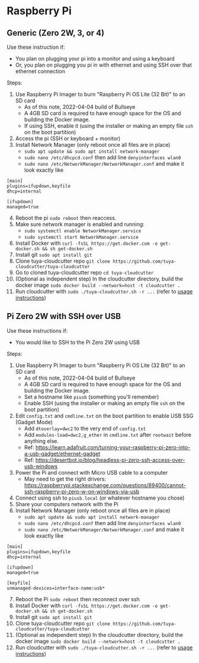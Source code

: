 # Raspberry Pi

## Generic (Zero 2W, 3, or 4)

Use these instruction if:

- You plan on plugging your pi into a monitor and using a keyboard
- Or, you plan on plugging you pi in with ethernet and using SSH over that ethernet connection

Steps:

1. Use Raspberry Pi Imager to burn "Raspberry Pi OS Lite (32 Bit)" to an SD card
	- As of this note, 2022-04-04 build of Bullseye
	- A 4GB SD card is required to have enough space for the OS and building the Docker image.
	- If using SSH, enable it (using the installer or making an empty file `ssh` on the boot partition)
2. Access the pi (SSH or keyboard + monitor)
3. Install Network Manager (only reboot once all files are in place)
	- `sudo apt update && sudo apt install network-manager`
	- `sudo nano /etc/dhcpcd.conf` then add line `denyinterfaces wlan0`
	- `sudo nano /etc/NetworkManager/NetworkManager.conf` and make it look exactly like
```
[main]
plugins=ifupdown,keyfile
dhcp=internal

[ifupdown]
managed=true
```
4. Reboot the pi `sudo reboot` then reaccess.
5. Make sure network manager is enabled and running:
	- `sudo systemctl enable NetworkManager.service`
	- `sudo systemctl start NetworkManager.service`
7. Install Docker with `curl -fsSL https://get.docker.com -o get-docker.sh && sh get-docker.sh`
8. Install git `sudo apt install git`
9. Clone tuya-cloudcutter repo `git clone https://github.com/tuya-cloudcutter/tuya-cloudcutter`
10. Go to cloned tuya-cloudcutter repo `cd tuya-cloudcutter`
11. (Optional as independent step) In the cloudcutter directory, build the docker image `sudo docker build --network=host -t cloudcutter .`
12. Run cloudcutter with `sudo ./tuya-cloudcutter.sh -r ...` (refer to [usage instructions](./INSTRUCTIONS.md))

## Pi Zero 2W with SSH over USB

Use these instructions if:

- You would like to SSH to the Pi Zero 2W using USB

Steps:

1. Use Raspberry Pi Imager to burn "Raspberry Pi OS Lite (32 Bit)" to an SD card
	- As of this note, 2022-04-04 build of Bullseye
 	- A 4GB SD card is required to have enough space for the OS and building the Docker image.
	- Set a hostname like `piusb` (something you'll remember)
	- Enable SSH (using the installer or making an empty file `ssh` on the boot partition)
2. Edit `config.txt` and `cmdline.txt` on the boot partition to enable USB SSG (Gadget Mode)
	- Add `dtoverlay=dwc2` to the very end of `config.txt`
	- Add `modules-load=dwc2,g_ether` in `cmdline.txt` after `rootwait` before anything else.
	- Ref: https://learn.adafruit.com/turning-your-raspberry-pi-zero-into-a-usb-gadget/ethernet-gadget
	- Ref: https://desertbot.io/blog/headless-pi-zero-ssh-access-over-usb-windows
3. Power the Pi and connect with Micro USB cable to a computer
	- May need to get the right drivers: https://raspberrypi.stackexchange.com/questions/89400/cannot-ssh-raspberry-pi-zero-w-on-windows-via-usb
4. Connect using ssh to `piusb.local` (or whatever hostname you chose)
5. Share your computers network with the Pi
6. Install Network Manager (only reboot once all files are in place)
	- `sudo apt update && sudo apt install network-manager`
	- `sudo nano /etc/dhcpcd.conf` then add line `denyinterfaces wlan0`
	- `sudo nano /etc/NetworkManager/NetworkManager.conf` and make it look exactly like
```
[main]
plugins=ifupdown,keyfile
dhcp=internal

[ifupdown]
managed=true

[keyfile]
unmanaged-devices=interface-name:usb*
```
7. Reboot the Pi `sudo reboot` then reconnect over ssh
8. Install Docker with `curl -fsSL https://get.docker.com -o get-docker.sh && sh get-docker.sh`
9. Install git `sudo apt install git`
10. Clone tuya-cloudcutter repo `git clone https://github.com/tuya-cloudcutter/tuya-cloudcutter`
11. (Optional as independent step) In the cloudcutter directory, build the docker image `sudo docker build --network=host -t cloudcutter .`
12. Run cloudcutter with `sudo ./tuya-cloudcutter.sh -r ...` (refer to [usage instructions](./INSTRUCTIONS.md))
